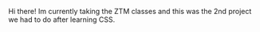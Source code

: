 Hi there! Im currently taking the ZTM classes and this was the 2nd project we had to do after learning CSS.
